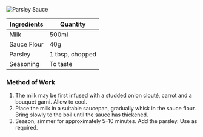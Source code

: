 ![Parsley Sauce](resource:assets/images/stocksoupssauces/parsely_sauce.png)

| Ingredients          | Quantity               |
|----------------------|------------------------|
| Milk                 | 500ml                  |
| Sauce Flour          | 40g                    |
| Parsley              | 1 tbsp, chopped       |
| Seasoning            | To taste               |


### **Method of Work**
1. The milk may be first infused with a studded onion clouté, carrot and a bouquet garni. Allow to cool.
2. Place the milk in a suitable saucepan, gradually whisk in the sauce flour. Bring slowly to the boil until the sauce has thickened.
3. Season, simmer for approximately 5–10 minutes. Add the parsley. Use as required.